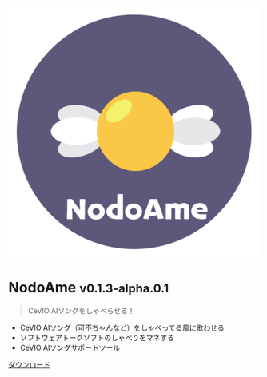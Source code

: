 ![logo](_media/icon.png ':size=200x200')

# NodoAme <small>v0.1.3-alpha.0.1</small>

> CeVIO AIソングをしゃべらせる！

- CeVIO AIソング（可不ちゃんなど）をしゃべってる風に歌わせる
- ソフトウェアトークソフトのしゃべりをマネする
- CeVIO AIソングサポートツール

[<span class="iconify-inline" data-icon="bx:bxs-cloud-download"></span> ダウンロード](#dl)